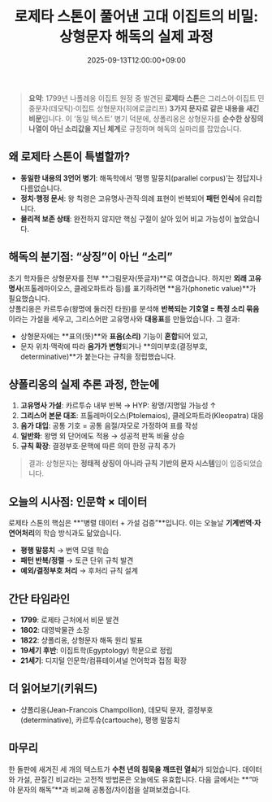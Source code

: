 ﻿---
title: "로제타 스톤이 풀어낸 고대 이집트의 비밀: 상형문자 해독의 실제 과정"
date: 2025-09-13T12:00:00+09:00
draft: false
description: "나폴레옹 원정 중 발견된 로제타 스톤은 어떻게 상형문자의 문을 열었을까? 샹폴리옹의 집요한 추론 과정부터 오늘날 디지털 인문학까지, 해독의 여정을 한 편으로 정리합니다."
tags: ["역사", "고고학", "언어학", "상형문자", "이집트"]
categories: ["세계사"]
keywords: ["로제타 스톤", "샹폴리옹", "히에로글리프", "고대 이집트", "해독"]
cover:
  image: "/images/rosetta-stone/cover.jpg"   # 추후 이미지 추가 시 사용 (없어도 무방)
  alt: "박물관 전시에 놓인 로제타 스톤"
  caption: "로제타 스톤 (모사)"
ShowToc: true
TocOpen: true
---

> **요약**: 1799년 나폴레옹 이집트 원정 중 발견된 **로제타 스톤**은 그리스어·이집트 민중문자(데모틱)·이집트 상형문자(히에로글리프) **3가지 문자로 같은 내용을 새긴 비문**입니다. 이 ‘동일 텍스트’ 병기 덕분에, 샹폴리옹은 상형문자를 **순수한 상징의 나열이 아닌 소리값을 지닌 체계**로 규정하며 해독의 실마리를 잡았습니다.

## 왜 로제타 스톤이 특별할까?
- **동일한 내용의 3언어 병기**: 해독학에서 ‘평행 말뭉치(parallel corpus)’는 정답지나 다름없습니다.  
- **정치·행정 문서**: 왕 칙령은 고유명사·관직·의례 표현이 반복되어 **패턴 인식**에 유리합니다.  
- **물리적 보존 상태**: 완전하지 않지만 핵심 구절이 살아 있어 비교 가능성이 높았습니다.

## 해독의 분기점: “상징”이 아닌 “소리”
초기 학자들은 상형문자를 전부 **그림문자(뜻글자)**로 여겼습니다. 하지만 **외래 고유명사**(프톨레마이오스, 클레오파트라 등)를 표기하려면 **음가(phonetic value)**가 필요했습니다.  
샹폴리옹은 카르투슈(왕명에 둘러진 타원)를 분석해 **반복되는 기호열 = 특정 소리 묶음**이라는 가설을 세우고, 그리스어판 고유명사와 **대응표**를 만들었습니다. 그 결과:
- 상형문자에는 **표의(뜻)**와 **표음(소리)** 기능이 **혼합**되어 있고,  
- 문자 위치·맥락에 따라 **음가가 변형**되거나 **의미부호(결정부호, determinative)**가 붙는다는 규칙을 정립했습니다.

## 샹폴리옹의 실제 추론 과정, 한눈에
1. **고유명사 가설**: 카르투슈 내부 반복 → HYP: 왕명/지명일 가능성 ↑  
2. **그리스어 본문 대조**: 프톨레마이오스(Ptolemaios), 클레오파트라(Kleopatra) 대응  
3. **음가 대입**: 공통 기호 = 공통 음절/자모로 가정하여 표를 작성  
4. **일반화**: 왕명 외 단어에도 적용 → 성공적 판독 비율 상승  
5. **규칙 확장**: 결정부호·문맥에 따른 의미 한정 규칙 추가

> 결과: 상형문자는 **정태적 상징이 아니라 규칙 기반의 문자 시스템**임이 입증되었습니다.

## 오늘의 시사점: 인문학 × 데이터
로제타 스톤의 핵심은 **“병렬 데이터 + 가설 검증”**입니다. 이는 오늘날 **기계번역·자연어처리**의 학습 방식과도 닮았습니다.  
- **평행 말뭉치** → 번역 모델 학습  
- **패턴 반복/정렬** → 토큰 단위 규칙 발견  
- **예외/결정부호 처리** → 후처리 규칙 설계

## 간단 타임라인
- **1799**: 로제타 근처에서 비문 발견  
- **1802**: 대영박물관 소장  
- **1822**: 샹폴리옹, 상형문자 해독 원리 발표  
- **19세기 후반**: 이집트학(Egyptology) 학문으로 정립  
- **21세기**: 디지털 인문학/컴퓨테이셔널 언어학과 접점 확장

## 더 읽어보기(키워드)
- 샹폴리옹(Jean-Francois Champollion), 데모틱 문자, 결정부호(determinative), 카르투슈(cartouche), 평행 말뭉치

## 마무리
한 돌판에 새겨진 세 개의 텍스트가 **수천 년의 침묵을 깨뜨린 열쇠**가 되었습니다. 데이터와 가설, 끈질긴 비교라는 고전적 방법론은 오늘에도 유효합니다. 다음 글에서는 **“마야 문자의 해독”**과 비교해 공통점/차이점을 살펴보겠습니다.



